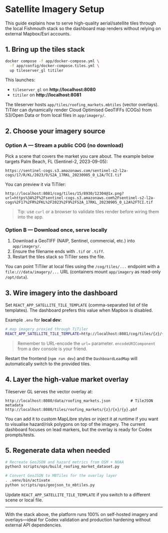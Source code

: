 # Satellite Imagery Setup

This guide explains how to serve high-quality aerial/satellite tiles through the local Fishmouth stack so the dashboard map renders without relying on external Mapbox/Esri accounts.

## 1. Bring up the tiles stack

```bash
docker compose -f app/docker-compose.yml \
  -f app/config/docker-compose.tiles.yml \
  up tileserver_gl titiler
```

This launches:

- `tileserver_gl` on **http://localhost:8080**
- `titiler` on **http://localhost:8081**

The tileserver hosts `app/tiles/roofing_markets.mbtiles` (vector overlays). TiTiler can dynamically render Cloud Optimised GeoTIFFs (COGs) from S3/Open Data or from local files in `app/imagery/`.

## 2. Choose your imagery source

### Option A — Stream a public COG (no download)

Pick a scene that covers the market you care about. The example below targets Palm Beach, FL (Sentinel-2, 2023-09-05):

```
https://sentinel-cogs.s3.amazonaws.com/sentinel-s2-l2a-cogs/17/R/KL/2023/9/S2A_17RKL_20230905_0_L2A/TCI.tif
```

You can preview it via TiTiler:

```
http://localhost:8081/cog/tiles/15/8930/12304@1x.png?url=https%3A%2F%2Fsentinel-cogs.s3.amazonaws.com%2Fsentinel-s2-l2a-cogs%2F17%2FR%2FKL%2F2023%2F9%2FS2A_17RKL_20230905_0_L2A%2FTCI.tif
```

> Tip: use `curl` or a browser to validate tiles render before wiring them into the app.

### Option B — Download once, serve locally

1. Download a GeoTIFF (NAIP, Sentinel, commercial, etc.) into `app/imagery/`.
2. Ensure the filename ends with `.tif` or `.tiff`.
3. Restart the tiles stack so TiTiler sees the file.

You can point TiTiler at local files using the `/cog/tiles/...` endpoint with a `file:///data/imagery/...` URL (containers mount `app/imagery` as read-only `/opt/data`).

## 3. Wire imagery into the dashboard

Set `REACT_APP_SATELLITE_TILE_TEMPLATE` (comma-separated list of tile templates). The dashboard prefers this value when Mapbox is disabled.

Example `.env` for **local dev**:

```bash
# map imagery proxied through TiTiler
REACT_APP_SATELLITE_TILE_TEMPLATE=http://localhost:8081/cog/tiles/{z}/{x}/{y}@1x.png?url=https%3A%2F%2Fsentinel-cogs.s3.amazonaws.com%2Fsentinel-s2-l2a-cogs%2F17%2FR%2FKL%2F2023%2F9%2FS2A_17RKL_20230905_0_L2A%2FTCI.tif
```

> Remember to URL-encode the `url=` parameter. `encodeURIComponent` from a dev console is your friend.

Restart the frontend (`npm run dev`) and the `DashboardLeadMap` will automatically switch to the provided tiles.

## 4. Layer the high-value market overlay

Tileserver GL serves the vector overlay at:

```
http://localhost:8080/data/roofing_markets.json         # TileJSON metadata
http://localhost:8080/tiles/roofing_markets/{z}/{x}/{y}.pbf
```

You can add it to custom MapLibre styles or inject it at runtime if you want to visualise hazard/risk polygons on top of the imagery. The current dashboard focuses on lead markers, but the overlay is ready for Codex prompts/tests.

## 5. Regenerate data when needed

```bash
# Recreate GeoJSON and hazard metrics from OSM + NOAA
python3 scripts/ops/build_roofing_market_dataset.py

# Convert GeoJSON to MBTiles for the overlay layer
. .venv/bin/activate
python scripts/ops/geojson_to_mbtiles.py
```

Update `REACT_APP_SATELLITE_TILE_TEMPLATE` if you switch to a different scene or local file.

---

With the stack above, the platform runs 100% on self-hosted imagery and overlays—ideal for Codex validation and production hardening without external API dependencies.
